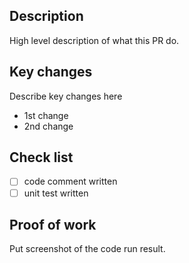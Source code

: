 ## Description

High level description of what this PR do.

## Key changes

Describe key changes here
- 1st change
- 2nd change

## Check list

- [ ] code comment written
- [ ] unit test written

## Proof of work

Put screenshot of the code run result.